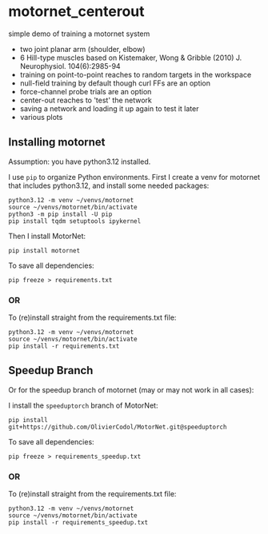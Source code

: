 # motornet_centerout

simple demo of training a motornet system

- two joint planar arm (shoulder, elbow)
- 6 Hill-type muscles based on Kistemaker, Wong & Gribble (2010) J. Neurophysiol. 104(6):2985-94
- training on point-to-point reaches to random targets in the workspace
- null-field training by default though curl FFs are an option
- force-channel probe trials are an option
- center-out reaches to 'test' the network
- saving a network and loading it up again to test it later
- various plots

## Installing motornet

Assumption: you have python3.12 installed.

I use `pip` to organize Python environments. First I create a venv for motornet that includes python3.12, and install some needed packages:

```{shell}
python3.12 -m venv ~/venvs/motornet
source ~/venvs/motornet/bin/activate
python3 -m pip install -U pip
pip install tqdm setuptools ipykernel
```

Then I install MotorNet:

```{shell}
pip install motornet
```

To save all dependencies:

```{shell}
pip freeze > requirements.txt
```

### OR

To (re)install straight from the requirements.txt file:
```{shell}
python3.12 -m venv ~/venvs/motornet
source ~/venvs/motornet/bin/activate
pip install -r requirements.txt
```

## Speedup Branch

Or for the speedup branch of motornet (may or may not work in all cases):

I install the `speeduptorch` branch of MotorNet:

```{shell}
pip install git+https://github.com/OlivierCodol/MotorNet.git@speeduptorch
```

To save all dependencies:

```{shell}
pip freeze > requirements_speedup.txt
```

### OR

To (re)install straight from the requirements.txt file:
```{shell}
python3.12 -m venv ~/venvs/motornet
source ~/venvs/motornet/bin/activate
pip install -r requirements_speedup.txt
```


